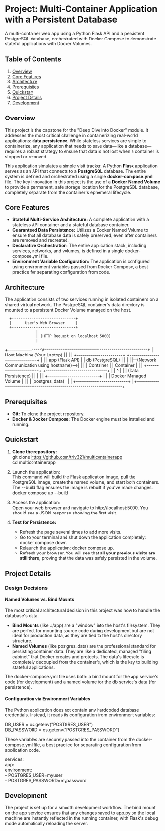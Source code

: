 # **Project: Multi-Container Application with a Persistent Database**

A multi-container web app using a Python Flask API and a persistent PostgreSQL database, orchestrated with Docker Compose to demonstrate stateful applications with Docker Volumes.

## **Table of Contents**

1. [Overview](#overview)  
2. [Core Features](#core-features)  
3. [Architecture](#architecture)  
4. [Prerequisites](#prerequisites)  
5. [Quickstart](#quickstart)  
6. [Project Details](#project-details)  
7. [Development](#development)

## **Overview**

This project is the capstone for the "Deep Dive into Docker" module. It addresses the most critical challenge in containerizing real-world applications: **data persistence**. While stateless services are simple to containerize, any application that needs to save data—like a database—requires a robust strategy to ensure that data is not lost when a container is stopped or removed.

This application simulates a simple visit tracker. A Python **Flask** application serves as an API that connects to a **PostgreSQL** database. The entire system is defined and orchestrated using a single **docker-compose.yml** file. The key innovation in this project is the use of a **Docker Named Volume** to provide a permanent, safe storage location for the PostgreSQL database, completely separate from the container's ephemeral lifecycle.

## **Core Features**

* **Stateful Multi-Service Architecture:** A complete application with a stateless API container and a stateful database container.  
* **Guaranteed Data Persistence:** Utilizes a Docker Named Volume to ensure that all database data is safely preserved, even after containers are removed and recreated.  
* **Declarative Orchestration:** The entire application stack, including services, networks, and volumes, is defined in a single docker-compose.yml file.  
* **Environment Variable Configuration:** The application is configured using environment variables passed from Docker Compose, a best practice for separating configuration from code.

## Architecture
The application consists of two services running in isolated containers on a shared virtual network. The PostgreSQL container's data directory is mounted to a persistent Docker Volume managed on the host.

      +-----------------------------+
      |      User's Web Browser     |
      +-----------------------------+
                  |
                  | (HTTP Request on localhost:5000)
                  |
+-----------------V----------------------------------------------------+
| Host Machine (Your Laptop)                                           |
|                                                                      |
|  +-----------------------+         +-------------------------------+  |
|  |   app (Flask API)     |         |   db (PostgreSQL)             |  |
|  |                       |--(Network Communication using hostname)-->|  |
|  |  Container            |         |   Container                   |  |
|  +-----------------------+         +-------------------------------+  |
|                                                ^                       |
|                                                | (Data Persistence)    |
|                                                |                       |
|                                     +--------------------------+       |
|                                     | Docker Managed Volume    |       |
|                                     |    (postgres_data)       |       |
|                                     +--------------------------+       |
+----------------------------------------------------------------------+

## **Prerequisites**

* **Git:** To clone the project repository.  
* **Docker & Docker Compose:** The Docker engine must be installed and running.

## **Quickstart**

1. **Clone the repository:**  
   git clone https://github.com/triv321/multicontainerapp  
   cd multicontainerapp

2. Launch the application:  
   This command will build the Flask application image, pull the PostgreSQL image, create the named volume, and start both containers. The \--build flag ensures the image is rebuilt if you've made changes.  
   docker compose up \--build

3. Access the application:  
   Open your web browser and navigate to http://localhost:5000. You should see a JSON response showing the first visit.  
4. **Test for Persistence:**  
   * Refresh the page several times to add more visits.  
   * Go to your terminal and shut down the application completely: docker compose down.  
   * Relaunch the application: docker compose up.  
   * Refresh your browser. You will see that **all your previous visits are still there**, proving that the data was safely persisted in the volume.

## **Project Details**

### **Design Decisions**

#### **Named Volumes vs. Bind Mounts**

The most critical architectural decision in this project was how to handle the database's data.

* **Bind Mounts** (like .:/app) are a "window" into the host's filesystem. They are perfect for mounting source code during development but are not ideal for production data, as they are tied to the host's directory structure.  
* **Named Volumes** (like postgres\_data) are the professional standard for persisting container data. They are like a dedicated, managed "filing cabinet" that Docker creates and protects. The data's lifecycle is completely decoupled from the container's, which is the key to building stateful applications.

The docker-compose.yml file uses both: a bind mount for the app service's code (for development) and a named volume for the db service's data (for persistence).

#### **Configuration via Environment Variables**

The Python application does not contain any hardcoded database credentials. Instead, it reads its configuration from environment variables:

DB\_USER \= os.getenv("POSTGRES\_USER")  
DB\_PASSWORD \= os.getenv("POSTGRES\_PASSWORD")

These variables are securely passed into the container from the docker-compose.yml file, a best practice for separating configuration from application code.

services:  
  app:  
    environment:  
      \- POSTGRES\_USER=myuser  
      \- POSTGRES\_PASSWORD=mypassword

## **Development**

The project is set up for a smooth development workflow. The bind mount on the app service ensures that any changes saved to app.py on the local machine are instantly reflected in the running container, with Flask's debug mode automatically reloading the server.